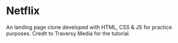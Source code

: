# Netflix
An landing page clone developed with HTML, CSS &amp; JS for practice purposes. Credit to  Traversy Media for the tutorial.
